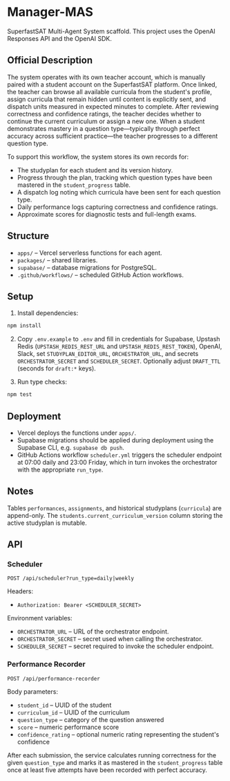 # Manager-MAS

SuperfastSAT Multi-Agent System scaffold. This project uses the OpenAI Responses API and the OpenAI SDK.

## Official Description

The system operates with its own teacher account, which is manually paired with a student account on the SuperfastSAT platform. Once linked, the teacher can browse all available curricula from the student's profile, assign curricula that remain hidden until content is explicitly sent, and dispatch units measured in expected minutes to complete. After reviewing correctness and confidence ratings, the teacher decides whether to continue the current curriculum or assign a new one. When a student demonstrates mastery in a question type—typically through perfect accuracy across sufficient practice—the teacher progresses to a different question type.

To support this workflow, the system stores its own records for:

- The studyplan for each student and its version history.
- Progress through the plan, tracking which question types have been mastered in the `student_progress` table.
- A dispatch log noting which curricula have been sent for each question type.
- Daily performance logs capturing correctness and confidence ratings.
- Approximate scores for diagnostic tests and full-length exams.

## Structure

- `apps/` – Vercel serverless functions for each agent.
- `packages/` – shared libraries.
- `supabase/` – database migrations for PostgreSQL.
- `.github/workflows/` – scheduled GitHub Action workflows.

## Setup

1. Install dependencies:

```bash
npm install
```

2. Copy `.env.example` to `.env` and fill in credentials for Supabase, Upstash Redis (`UPSTASH_REDIS_REST_URL` and `UPSTASH_REDIS_REST_TOKEN`), OpenAI, Slack, set `STUDYPLAN_EDITOR_URL`, `ORCHESTRATOR_URL`, and secrets `ORCHESTRATOR_SECRET` and `SCHEDULER_SECRET`. Optionally adjust `DRAFT_TTL` (seconds for `draft:*` keys).

3. Run type checks:

```bash
npm test
```

## Deployment

- Vercel deploys the functions under `apps/`.
- Supabase migrations should be applied during deployment using the Supabase CLI, e.g. `supabase db push`.
- GitHub Actions workflow `scheduler.yml` triggers the scheduler endpoint at 07:00 daily and 23:00 Friday, which in turn invokes the orchestrator with the appropriate `run_type`.

## Notes

Tables `performances`, `assignments`, and historical studyplans (`curricula`) are append-only. The `students.current_curriculum_version` column storing the active studyplan is mutable.

## API

### Scheduler

`POST /api/scheduler?run_type=daily|weekly`

Headers:

- `Authorization: Bearer <SCHEDULER_SECRET>`

Environment variables:

- `ORCHESTRATOR_URL` – URL of the orchestrator endpoint.
- `ORCHESTRATOR_SECRET` – secret used when calling the orchestrator.
- `SCHEDULER_SECRET` – secret required to invoke the scheduler endpoint.

### Performance Recorder

`POST /api/performance-recorder`

Body parameters:

- `student_id` – UUID of the student
- `curriculum_id` – UUID of the curriculum
- `question_type` – category of the question answered
- `score` – numeric performance score
- `confidence_rating` – optional numeric rating representing the student's confidence

After each submission, the service calculates running correctness for the given
`question_type` and marks it as mastered in the `student_progress` table once at
least five attempts have been recorded with perfect accuracy.
